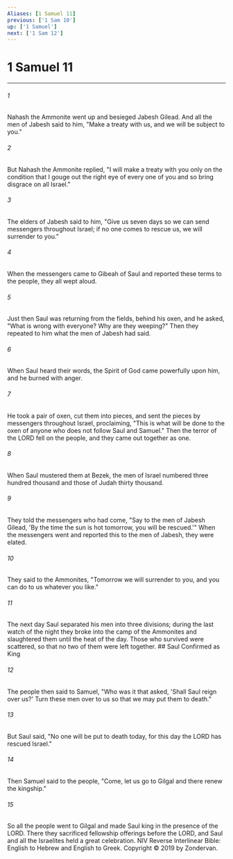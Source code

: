 ```yaml
---
Aliases: [1 Samuel 11]
previous: ['1 Sam 10']
up: ['1 Samuel']
next: ['1 Sam 12']
---
```

# 1 Samuel 11

***


###### 1 
Nahash the Ammonite went up and besieged Jabesh Gilead. And all the men of Jabesh said to him, "Make a treaty with us, and we will be subject to you." 

###### 2 
But Nahash the Ammonite replied, "I will make a treaty with you only on the condition that I gouge out the right eye of every one of you and so bring disgrace on all Israel." 

###### 3 
The elders of Jabesh said to him, "Give us seven days so we can send messengers throughout Israel; if no one comes to rescue us, we will surrender to you." 

###### 4 
When the messengers came to Gibeah of Saul and reported these terms to the people, they all wept aloud. 

###### 5 
Just then Saul was returning from the fields, behind his oxen, and he asked, "What is wrong with everyone? Why are they weeping?" Then they repeated to him what the men of Jabesh had said. 

###### 6 
When Saul heard their words, the Spirit of God came powerfully upon him, and he burned with anger. 

###### 7 
He took a pair of oxen, cut them into pieces, and sent the pieces by messengers throughout Israel, proclaiming, "This is what will be done to the oxen of anyone who does not follow Saul and Samuel." Then the terror of the LORD fell on the people, and they came out together as one. 

###### 8 
When Saul mustered them at Bezek, the men of Israel numbered three hundred thousand and those of Judah thirty thousand. 

###### 9 
They told the messengers who had come, "Say to the men of Jabesh Gilead, 'By the time the sun is hot tomorrow, you will be rescued.'" When the messengers went and reported this to the men of Jabesh, they were elated. 

###### 10 
They said to the Ammonites, "Tomorrow we will surrender to you, and you can do to us whatever you like." 

###### 11 
The next day Saul separated his men into three divisions; during the last watch of the night they broke into the camp of the Ammonites and slaughtered them until the heat of the day. Those who survived were scattered, so that no two of them were left together. ## Saul Confirmed as King 

###### 12 
The people then said to Samuel, "Who was it that asked, 'Shall Saul reign over us?' Turn these men over to us so that we may put them to death." 

###### 13 
But Saul said, "No one will be put to death today, for this day the LORD has rescued Israel." 

###### 14 
Then Samuel said to the people, "Come, let us go to Gilgal and there renew the kingship." 

###### 15 
So all the people went to Gilgal and made Saul king in the presence of the LORD. There they sacrificed fellowship offerings before the LORD, and Saul and all the Israelites held a great celebration. NIV Reverse Interlinear Bible: English to Hebrew and English to Greek. Copyright © 2019 by Zondervan.
